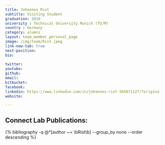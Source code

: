 ```yaml
---
title: Johannes Rist
subtitle: Visiting Student
graduation: 2016
university : Technical University Munich (TU/M)
country : Germany
category: alumni
layout: team_member_personal_page
image: /img/team/Rist.jpeg
link-new-tab: true
next-position: 
bio:
    
twitter: 
youtube: 
github: 
email: 
bitbucket: 
facebook: 
linkedin: https://www.linkedin.com/in/johannes-rist-5b5871127/?originalSubdomain=de
website: 

---
```


## Connect Lab Publications:

{% bibliography -q @*[author ~= \bRist\b] --group_by none --order descending %}

